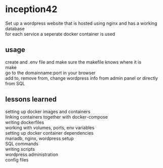 # inception42
Set up a wordpress website that is hosted using nginx and has a working database \
for each service a seperate docker container is used

## usage
create and .env file and make sure the makefile knows where it is \
make \
go to the domainname:port in your browser \
add to, remove from, change wordpress info from admin panel or directly from SQL

## lessons learned
setting up docker images and containers \
linking containers together with docker-compose \
writing dockerfiles \
working with volumes, ports, env variables \
setting up docker container dependencies \
mariadb, nginx, wordpress setup \
SQL commands \
writing scripts \
wordpress administration \
config files
